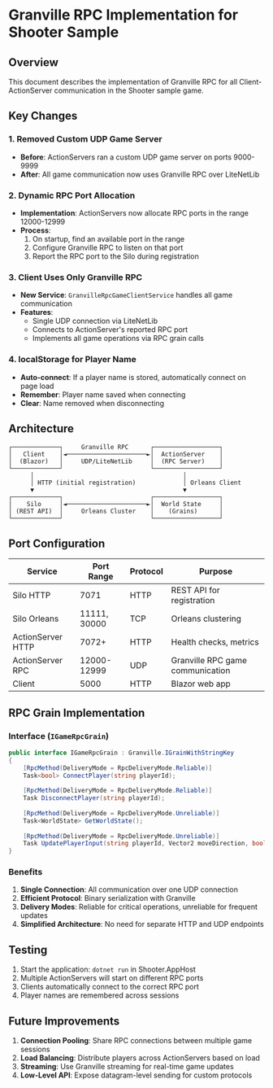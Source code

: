 # Granville RPC Implementation for Shooter Sample

## Overview
This document describes the implementation of Granville RPC for all Client-ActionServer communication in the Shooter sample game.

## Key Changes

### 1. Removed Custom UDP Game Server
- **Before**: ActionServers ran a custom UDP game server on ports 9000-9999
- **After**: All game communication now uses Granville RPC over LiteNetLib

### 2. Dynamic RPC Port Allocation
- **Implementation**: ActionServers now allocate RPC ports in the range 12000-12999
- **Process**:
  1. On startup, find an available port in the range
  2. Configure Granville RPC to listen on that port
  3. Report the RPC port to the Silo during registration

### 3. Client Uses Only Granville RPC
- **New Service**: `GranvilleRpcGameClientService` handles all game communication
- **Features**:
  - Single UDP connection via LiteNetLib
  - Connects to ActionServer's reported RPC port
  - Implements all game operations via RPC grain calls

### 4. localStorage for Player Name
- **Auto-connect**: If a player name is stored, automatically connect on page load
- **Remember**: Player name saved when connecting
- **Clear**: Name removed when disconnecting

## Architecture

```
┌─────────────┐     Granville RPC      ┌──────────────────┐
│   Client    │◄──────────────────────►│  ActionServer    │
│  (Blazor)   │     UDP/LiteNetLib     │  (RPC Server)    │
└─────────────┘                        └──────────────────┘
      │                                         │
      │ HTTP (initial registration)             │ Orleans Client
      ▼                                         ▼
┌─────────────┐                        ┌──────────────────┐
│    Silo     │◄──────────────────────►│  World State     │
│ (REST API)  │     Orleans Cluster    │    (Grains)      │
└─────────────┘                        └──────────────────┘
```

## Port Configuration

| Service | Port Range | Protocol | Purpose |
|---------|------------|----------|---------|
| Silo HTTP | 7071 | HTTP | REST API for registration |
| Silo Orleans | 11111, 30000 | TCP | Orleans clustering |
| ActionServer HTTP | 7072+ | HTTP | Health checks, metrics |
| ActionServer RPC | 12000-12999 | UDP | Granville RPC game communication |
| Client | 5000 | HTTP | Blazor web app |

## RPC Grain Implementation

### Interface (`IGameRpcGrain`)
```csharp
public interface IGameRpcGrain : Granville.IGrainWithStringKey
{
    [RpcMethod(DeliveryMode = RpcDeliveryMode.Reliable)]
    Task<bool> ConnectPlayer(string playerId);
    
    [RpcMethod(DeliveryMode = RpcDeliveryMode.Reliable)]
    Task DisconnectPlayer(string playerId);
    
    [RpcMethod(DeliveryMode = RpcDeliveryMode.Unreliable)]
    Task<WorldState> GetWorldState();
    
    [RpcMethod(DeliveryMode = RpcDeliveryMode.Unreliable)]
    Task UpdatePlayerInput(string playerId, Vector2 moveDirection, bool isShooting);
}
```

### Benefits
1. **Single Connection**: All communication over one UDP connection
2. **Efficient Protocol**: Binary serialization with Granville
3. **Delivery Modes**: Reliable for critical operations, unreliable for frequent updates
4. **Simplified Architecture**: No need for separate HTTP and UDP endpoints

## Testing
1. Start the application: `dotnet run` in Shooter.AppHost
2. Multiple ActionServers will start on different RPC ports
3. Clients automatically connect to the correct RPC port
4. Player names are remembered across sessions

## Future Improvements
1. **Connection Pooling**: Share RPC connections between multiple game sessions
2. **Load Balancing**: Distribute players across ActionServers based on load
3. **Streaming**: Use Granville streaming for real-time game updates
4. **Low-Level API**: Expose datagram-level sending for custom protocols